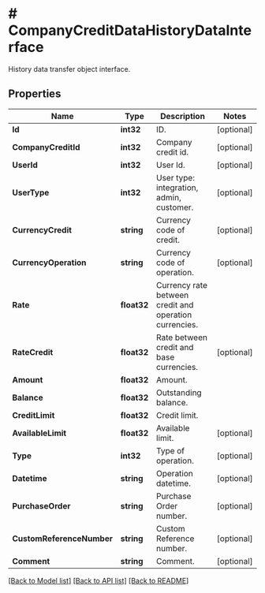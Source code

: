# # CompanyCreditDataHistoryDataInterface
History data transfer object interface.

## Properties 


Name | Type | Description | Notes
------------ | ------------- | ------------- | -------------
**Id**| **int32** | ID.  | [optional]
**CompanyCreditId**| **int32** | Company credit id.  | [optional]
**UserId**| **int32** | User Id.  | [optional]
**UserType**| **int32** | User type: integration, admin, customer.  | [optional]
**CurrencyCredit**| **string** | Currency code of credit.  | [optional]
**CurrencyOperation**| **string** | Currency code of operation.  | [optional]
**Rate**| **float32** | Currency rate between credit and operation currencies.  |
**RateCredit**| **float32** | Rate between credit and base currencies.  | [optional]
**Amount**| **float32** | Amount.  |
**Balance**| **float32** | Outstanding balance.  |
**CreditLimit**| **float32** | Credit limit.  |
**AvailableLimit**| **float32** | Available limit.  | [optional]
**Type**| **int32** | Type of operation.  | [optional]
**Datetime**| **string** | Operation datetime.  | [optional]
**PurchaseOrder**| **string** | Purchase Order number.  | [optional]
**CustomReferenceNumber**| **string** | Custom Reference number.  | [optional]
**Comment**| **string** | Comment.  | [optional]


[[Back to Model list]](../../README.md#models) [[Back to API list]](../../README.md#endpoints) [[Back to README]](../../README.md)

